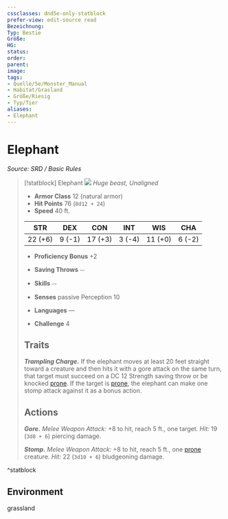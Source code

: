 ```yaml
---
cssclasses: dnd5e-only-statblock
prefer-view: edit-source read
Bezeichnung: 
Typ: Bestie
Größe: 
HG: 
status:
order:
parent:
image: 
tags:
- Quelle/5e/Monster_Manual
- Habitat/Grasland
- Größe/Riesig
- Typ/Tier
aliases:
- Elephant
---
```

# Elephant
*Source: SRD / Basic Rules*  

> [!statblock] Elephant
> ![](compendium/bestiary/beast/token/elephant.png#token)
> *Huge beast, Unaligned*
> 
> - **Armor Class** 12  (natural armor)
> - **Hit Points** 76 (`8d12 + 24`)
> - **Speed** 40 ft.
> 
> |STR|DEX|CON|INT|WIS|CHA|
> |:---:|:---:|:---:|:---:|:---:|:---:|
> |22 (+6)| 9 (-1)|17 (+3)| 3 (-4)|11 (+0)| 6 (-2)|
> 
> - **Proficiency Bonus** +2
> - **Saving Throws** ⏤
> - **Skills** ⏤
> - **Senses** passive Perception 10
> 
> - **Languages** —
> - **Challenge** 4
> 
> ## Traits
> 
> ***Trampling Charge.*** If the elephant moves at least 20 feet straight toward a creature and then hits it with a gore attack on the same turn, that target must succeed on a DC 12 Strength saving throw or be knocked [prone](rules/conditions.md#prone). If the target is [prone](rules/conditions.md#prone), the elephant can make one stomp attack against it as a bonus action.
> 
> ## Actions
> 
> ***Gore.*** *Melee Weapon Attack:* +8 to hit, reach 5 ft., one target. *Hit:* 19 (`3d8 + 6`) piercing damage.
> 
> ***Stomp.*** *Melee Weapon Attack:* +8 to hit, reach 5 ft., one [prone](rules/conditions.md#prone) creature. *Hit:* 22 (`3d10 + 6`) bludgeoning damage.

^statblock

## Environment

grassland